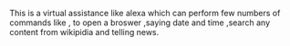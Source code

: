 This is a virtual assistance like alexa which can perform few numbers of commands like , to open a broswer ,saying date and time ,search any content from wikipidia and telling news.

